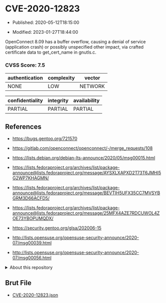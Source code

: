 # CVE-2020-12823

- Published: 2020-05-12T18:15:00

- Modified: 2023-01-27T18:44:00

OpenConnect 8.09 has a buffer overflow, causing a denial of service (application crash) or possibly unspecified other impact, via crafted certificate data to get_cert_name in gnutls.c.

### CVSS Score: **7.5**

| authentication | complexity | vector |
| --- | --- | --- |
| NONE | LOW | NETWORK |

| confidentiality | integrity | availability |
| --- | --- | --- |
| PARTIAL | PARTIAL | PARTIAL |

## References

* https://bugs.gentoo.org/721570

* https://gitlab.com/openconnect/openconnect/-/merge_requests/108

* https://lists.debian.org/debian-lts-announce/2020/05/msg00015.html

* https://lists.fedoraproject.org/archives/list/package-announce@lists.fedoraproject.org/message/AYSXLXAPXD2T73T6JMHI5G2WP7KHAGMN/

* https://lists.fedoraproject.org/archives/list/package-announce@lists.fedoraproject.org/message/BEVTIH5UFX35CC7MVSYBGRM3D66ACFD5/

* https://lists.fedoraproject.org/archives/list/package-announce@lists.fedoraproject.org/message/25MFX4AZE7RDCUWOL4ZOE73YBOPUMQDX/

* https://security.gentoo.org/glsa/202006-15

* http://lists.opensuse.org/opensuse-security-announce/2020-07/msg00039.html

* http://lists.opensuse.org/opensuse-security-announce/2020-07/msg00056.html

<details>
<summary>About this repository</summary> 

  This repository is part of the project [Live Hack CVE](https://github.com/Live-Hack-CVE). Main website can be found [www.live-hack.org](https://www.live-hack.org) 
  
  Made by [Sn0wAlice](https://github.com/Sn0wAlice) for the people that care about security and need to have a feed of the latest CVEs. Hope you enjoy it, don't forget to star the repo and follow me on [Twitter](https://twitter.com/Sn0wAlice) and [Github](https://github.com/Sn0wAlice). And that is my [personnal website](https://www.alice-snow.me/)

  - [Home Page](https://github.com/Live-Hack-CVE)
  - [Framework](https://github.com/Live-Hack-CVE/cve-framework)
  - [CVE database](https://github.com/Live-Hack-CVE/full_database)
  - [Changelog](https://github.com/Live-Hack-CVE/Changelog)
</details>

## Brut File

* [CVE-2020-12823.json](https://raw.githubusercontent.com/Live-Hack-CVE/full_database/main/cves/2020/CVE-2020-12823.json)

